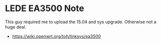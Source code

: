 # LEDE EA3500 Note

This guy required me to upload the 15.04 and sys upgrade. Otherwise not a huge deal.


* https://wiki.openwrt.org/toh/linksys/ea3500